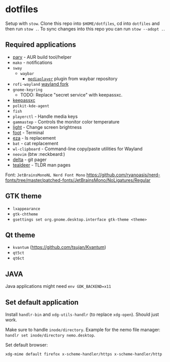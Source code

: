 # dotfiles

Setup with `stow`. Clone this repo into `$HOME/dotfiles`, cd into `dotfiles` and then run `stow .`. To sync changes into this repo you can run `stow --adopt .`.

## Required applications

- [pary](https://github.com/Morganamilo/paru) - AUR build tool/helper
- `mako` - notifications
- `sway`
  - `waybar`
    - [`mediaplayer`](https://github.com/Alexays/Waybar/blob/master/resources/custom_modules/mediaplayer.py) plugin from waybar repository
- `rofi-wayland` [wayland fork](https://github.com/lbonn/rofi)
- `gnome-keyring`
  - TODO: Replace "secret service" with keepassxc.
- [keepassxc](https://github.com/keepassxreboot/keepassxc)
- `polkit-kde-agent`
- `fish`
- `playerctl` - Handle media keys
- `gammastep` - Controls the monitor color temperature
- [light](https://archlinux.org/packages/community/x86_64/light/) - Change screen brightness
- [foot](https://codeberg.org/dnkl/foot) - Terminal
- [eza](https://github.com/eza-community/eza) - ls replacement
- `bat` - cat replacement
- `wl-clipboard` - Command-line copy/paste utilities for Wayland
- `neovim` (btw :neckbeard:)
- [delta](https://github.com/dandavison/delta) - git pager
- [tealdeer](https://github.com/tealdeer-rs/tealdeer) - TLDR man pages

Font: `JetBrainsMonoNL Nerd Font Mono` <https://github.com/ryanoasis/nerd-fonts/tree/master/patched-fonts/JetBrainsMono/NoLigatures/Regular>

## GTK theme

- `lxappearance`
- `gtk-chtheme`
- `gsettings set org.gnome.desktop.interface gtk-theme <theme>`

## Qt theme

- `kvantum` (<https://github.com/tsujan/Kvantum>)
- `qt5ct`
- `qt6ct`

## JAVA

Java applications might need `env GDK_BACKEND=x11`

## Set default application

Install `handlr-bin` and `xdg-utils-handlr` (to replace `xdg-open`). Should just work.

Make sure to handle `inode/directory`. Example for the nemo file manager: `handlr set inode/directory nemo.desktop`.

Set default browser:

```console
xdg-mime default firefox x-scheme-handler/https x-scheme-handler/http
```
